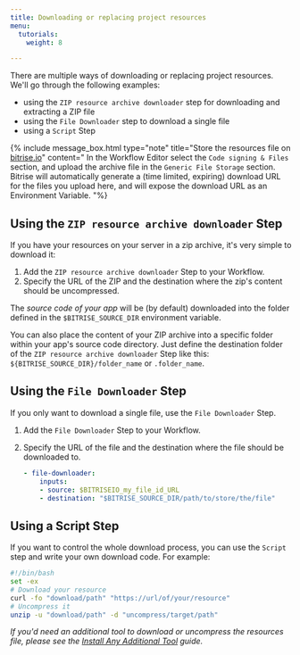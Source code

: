 ```yaml
---
title: Downloading or replacing project resources
menu:
  tutorials:
    weight: 8

---
```

There are multiple ways of downloading or replacing project resources. We'll go through the following examples:

* using the `ZIP resource archive downloader` step for downloading and extracting a ZIP file
* using the `File Downloader` step to download a single file
* using a `Script` Step

{% include message_box.html type="note" title="Store the resources file on [bitrise.io](https://www.bitrise.io)" content=" In the Workflow Editor select the `Code signing & Files` section, and upload the archive file in the `Generic File Storage` section. Bitrise will automatically generate a (time limited, expiring) download URL for the files you upload here, and will expose the download URL as an Environment Variable. "%}

## Using the `ZIP resource archive downloader` Step

If you have your resources on your server in a zip archive, it's very simple to download it:

1. Add the `ZIP resource archive downloader` Step to your Workflow.
2. Specify the URL of the ZIP and the destination where the zip's content should be uncompressed.

The _source code of your app_ will be (by default) downloaded into the folder
defined in the `$BITRISE_SOURCE_DIR` environment variable.

You can also place the content of your ZIP archive into a specific folder within your app's source code directory. Just define the destination folder of the  `ZIP resource archive downloader` Step like this: `${BITRISE_SOURCE_DIR}/folder_name` or `.folder_name`.

## Using the `File Downloader` Step

If you only want to download a single file, use the `File Downloader` Step. 

1. Add the `File Downloader` Step to your Workflow.
2. Specify the URL of the file and the destination where the file should be downloaded to.

    ```yaml
    - file-downloader:
        inputs:
        - source: $BITRISEIO_my_file_id_URL
        - destination: "$BITRISE_SOURCE_DIR/path/to/store/the/file"
    ```

## Using a Script Step

If you want to control the whole download process, you can use the `Script` step and write your own download code. For example:

```bash
#!/bin/bash
set -ex
# Download your resource
curl -fo "download/path" "https://url/of/your/resource"
# Uncompress it
unzip -u "download/path" -d "uncompress/target/path"
```

_If you'd need an additional tool to download or uncompress the resources file, please see the_ [_Install Any Additional Tool_](/tips-and-tricks/install-additional-tools/) _guide._
